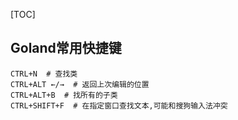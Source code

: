 [TOC]



## Goland常用快捷键

```shell
CTRL+N  # 查找类
CTRL+ALT ←/→  # 返回上次编辑的位置
CTRL+ALT+B  # 找所有的子类
CTRL+SHIFT+F  # 在指定窗口查找文本,可能和搜狗输入法冲突
```

